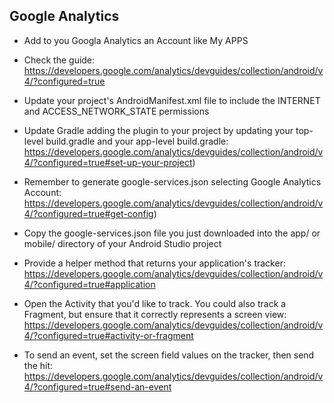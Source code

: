 Google Analytics
-----------------

 - Add to you Googla Analytics an Account like My APPS
 
 - Check the guide: https://developers.google.com/analytics/devguides/collection/android/v4/?configured=true
 
 - Update your project's AndroidManifest.xml file to include the INTERNET and ACCESS_NETWORK_STATE permissions  
 
 - Update Gradle adding the plugin to your project by updating your top-level build.gradle and your app-level build.gradle: https://developers.google.com/analytics/devguides/collection/android/v4/?configured=true#set-up-your-project)
 
 - Remember to generate google-services.json selecting Google Analytics Account: https://developers.google.com/analytics/devguides/collection/android/v4/?configured=true#get-config)
 
 - Copy the google-services.json file you just downloaded into the app/ or mobile/ directory of your Android Studio project
 
 - Provide a helper method that returns your application's tracker: https://developers.google.com/analytics/devguides/collection/android/v4/?configured=true#application
 
 - Open the Activity that you'd like to track. You could also track a Fragment, but ensure that it correctly represents a screen view: https://developers.google.com/analytics/devguides/collection/android/v4/?configured=true#activity-or-fragment
 
 - To send an event, set the screen field values on the tracker, then send the hit: https://developers.google.com/analytics/devguides/collection/android/v4/?configured=true#send-an-event